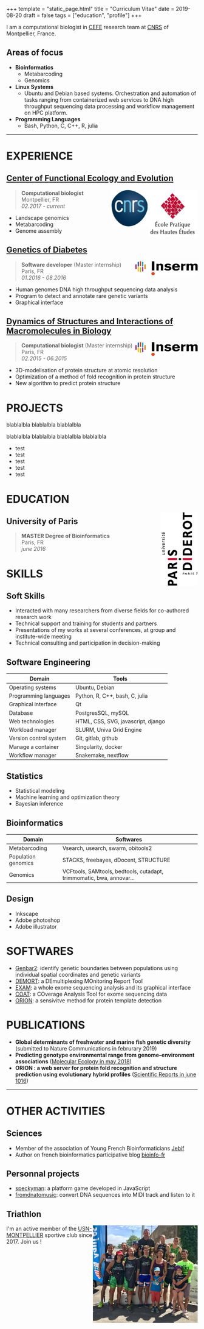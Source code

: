 +++
template = "static_page.html"
title = "Curriculum Vitae"
date =  2019-08-20
draft = false
tags = ["education", "profile"]
+++

I am a computational biologist in [CEFE](https://www.cefe.cnrs.fr) research team at [CNRS](http://www.cnrs.fr/languedoc-roussillon/03com-labos/03-2-lab-site/02-lab-site-montp.htm) of Montpellier, France. 


## Areas of focus

* **Bioinformatics**
	* Metabarcoding
	* Genomics
* **Linux Systems**
	* Ubuntu and Debian based systems. Orchestration and automation of tasks ranging from containerized web services to DNA high throughput sequencing data processing and workflow management on HPC platform.
* **Programming Languages**
	* Bash, Python, C, C++, R, julia

_______________________________________________________________________________

# EXPERIENCE

## [Center of Functional Ecology and Evolution](https://www.cefe.cnrs.fr/)

<a href="https://www.ephe.fr/"><img align="right" width="132rem" height="124rem" src="ephe.png"></a>
<a href="https://www.cnrs.fr/"><img align="right" width="96rem" height="96rem" src="cnrs.png"></a>


> **Computational biologist**
> <br> Montpellier, FR
> <br> *02.2017 - current*

- Landscape genomics
- Metabarcoding
- Genome assembly


## [Genetics of Diabetes](https://ecolesdoctorales.parisdescartes.fr/ed157/Equipes-de-recherche/Liste-des-equipes-d-accueil/Genetique-des-diabetes)

<a href="https://www.inserm.fr/"><img align="right" width="164rem" height="36rem" src="inserm.png"></a>

> **Software developer** (Master internship)
> <br> Paris, FR
> <br> *01.2016 - 08.2016*

- Human genomes DNA high throughput sequencing data analysis
- Program to detect and annotate rare genetic variants
- Graphical interface

## [Dynamics of Structures and Interactions of Macromolecules in Biology](http://www.dsimb.inserm.fr/)

<a href="https://www.inserm.fr/"><img align="right" width="164rem" height="36rem" src="inserm.png"></a>


> **Computational biologist** (Master internship)
> <br> Paris, FR
> <br> *02.2015 - 06.2015*

- 3D-modelisation of protein structure at atomic resolution
- Optimization of a method of fold recognition in protein structure
- New algorithm to predict protein structure

# PROJECTS

blablalbla 
blablalbla 
blablalbla 

blablalbla 
blablalbla 
blablalbla 
blablalbla 
* test
* test
* test
* test
* test


# EDUCATION

<img align="right" width="96rem" height="192rem" src="paris7.png">


## University of Paris 
> **MASTER Degree of Bioinformatics**
> <br> Paris, FR
> <br> *june 2016*



# SKILLS

## Soft Skills

* Interacted with many researchers from diverse fields for co-authored research work
* Technical support and training for students and partners
* Presentations of my works at several conferences, at group and institute-wide meeting
* Technical consulting and participation in decision-making

## Software Engineering

| Domain                    | Tools                      |
|---------------------------|----------------------------|
| Operating systems       | Ubuntu, Debian             |
| Programming languages     | Python, R, C++, bash, C, julia   |
| Graphical interface       | Qt                        
| Database                  | PostgresSQL, mySQL         |
| Web technologies          | HTML, CSS, SVG, javascript, django |
| Workload manager          | SLURM, Univa Grid Engine |
| Version control system    | Git, gitlab, github       |
| Manage a container        | Singularity, docker        |
| Workflow manager          | Snakemake, nextflow       |

## Statistics

* Statistical modeling
* Machine learning and optimization theory
* Bayesian inference

## Bioinformatics

| Domain                    | Softwares                  |
|---------------------------|----------------------------|
| Metabarcoding             | Vsearch, usearch, swarm, obitools2 |
| Population genomics       | STACKS, freebayes, dDocent, STRUCTURE |
| Genomics                  | VCFtools, SAMtools, bedtools, cutadapt, trimmomatic, bwa, annovar... |

## Design

* Inkscape
* Adobe photoshop
* Adobe illustrator


# SOFTWARES

* [Genbar2](https://github.com/Grelot/genbar2): identify genetic boundaries between populations using individual spatial coordinates and genetic variants
* [DEMORT](https://pypi.org/project/demort/): a DEmultiplexing MOnitoring Report Tool
* [EXAM](https://sourceforge.net/projects/exam-exome-analysis-and-mining/): a whole exome sequencing analysis and its graphical interface
* [COAT](https://github.com/Grelot/diabetesGenetics--COAT): a COverage Analysis Tool for exome sequencing data
* [ORION](http://www.dsimb.inserm.fr/ORION/): a sensivitve method for protein template detection


# PUBLICATIONS


* **Global determinants of freshwater and marine fish genetic diversity** (submitted to Nature Communications in februrary 2019)
* **Predicting genotype environmental range from genome–environment associations** ([Molecular Ecology in may 2018](https://doi.org/10.1111/mec.14723))
* **ORION : a web server for protein fold recognition and structure prediction using evolutionary hybrid profiles** ([Scientific Reports in june 1016](https://doi.org/10.1038/srep28268))





_______________________________________________________________________________

# OTHER ACTIVITIES


## Sciences

* Member of the association of Young French Bioinformaticians [Jebif](https://jebif.fr/en/)
* Author on french bioinformatics participative blog [bioinfo-fr](https://bioinfo-fr.net/author/pierre-edouard-guerin)


## Personnal projects

* [speckyman](https://github.com/Grelot/speckyman): a platform game developed in JavaScript
* [fromdnatomusic](https://github.com/Grelot/fromdnatomusic): convert DNA sequences into MIDI track and listen to it




## Triathlon

<img align="right" width="276rem" height="256rem" src="usnm.png">

I'm an active member of the [USN-MONTPELLIER](https://www.usn-montpellier.fr/usn-web/view/index.php) sportive club since 2017. Join us !